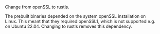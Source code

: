 Change from openSSL to rustls. 

The prebuilt binaries depended on the system openSSL installation on Linux.
This meant that they required openSSL1, which is not supported e.g. on Ubuntu 22.04.
Changing to rustls removes this dependency.
